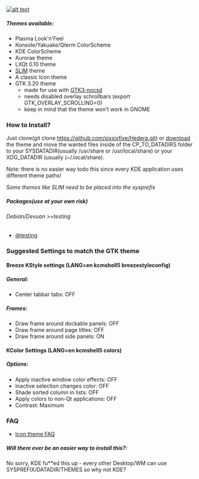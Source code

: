 [![alt text](https://raw.githubusercontent.com/sixsixfive/Hedera/master/.sshot.png)](https://raw.githubusercontent.com/sixsixfive/Hedera/master/.shot.png)

##### Themes available:

* Plasma Look'n'Feel
* Konsole/Yakuake/Qterm ColorScheme
* KDE ColorScheme
* Aurorae theme
* LXQt 0.10 theme
* [SLiM](https://github.com/iwamatsu/slim) theme
* A classic Icon theme
* GTK 3.20 theme
	* made for use with [GTK3-nocsd](https://github.com/PCMan/gtk3-nocsd)
	* needs disabled overlay schrollbars (export GTK_OVERLAY_SCROLLING=0)
	* keep in mind that the theme won't work in GNOME

### How to Install?

Just clone(git clone https://github.com/sixsixfive/Hedera.git) or [download](https://github.com/sixsixfive/Hedera/archive/master.zip) 
the theme and move the wanted files inside of the CP_TO_DATADIRS folder to your SYSDATADIR(usually /usr/share or /usr/local/share) or your XDG_DATADIR (usually (~/.local/share).

Note: there is no easier way todo this since every KDE application uses different theme paths!

_Some themes like SLIM need to be placed into the sysprefix_

##### Packages(use at your own risk)

###### Debian/Devuan >=testing

* [@testing](https://github.com/sixsixfive/Hedera/raw/master/dist/hedera-theme_1.0-1_all.deb)

### Suggested Settings to match the GTK theme

#### Breeze KStyle settings (LANG=en kcmshell5 breezestyleconfig)

##### General:

* Center tabbar tabs: OFF

##### Frames:

* Draw frame around dockable panels: OFF
* Draw frame around page titles: OFF
* Draw frame around side panels: ON

#### KColor Settings (LANG=en kcmshell5 colors)

##### Options:

* Apply inactive window color effects: OFF
* Inactive selection changes color: OFF
* Shade sorted column in lists: OFF
* Apply colors to non-Qt applications: OFF
* Contrast: Maximum

### FAQ

* [Icon theme FAQ](https://github.com/sixsixfive/Ivy/blob/master/faq.md)

##### Will there ever be an easier way to install this?:

No sorry, KDE fu**ed this up - every other Desktop/WM can use SYSPREFIX/DATADIR/THEMES so why not KDE? 
